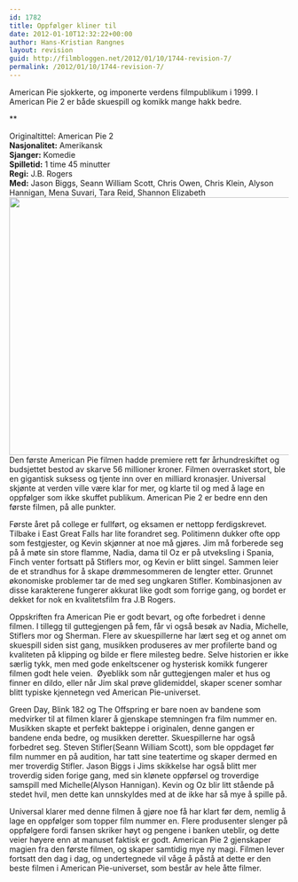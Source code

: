 ```yaml
---
id: 1782
title: Oppfølger kliner til
date: 2012-01-10T12:32:22+00:00
author: Hans-Kristian Rangnes
layout: revision
guid: http://filmbloggen.net/2012/01/10/1744-revision-7/
permalink: /2012/01/10/1744-revision-7/
---
```

American Pie sjokkerte, og imponerte verdens filmpublikum i 1999. I American Pie 2 er både skuespill og komikk mange hakk bedre.<!--more-->

**</p> 

Originaltittel:</strong> American Pie 2  
**Nasjonalitet:** Amerikansk[  
](http://www.vg.no/film/sok.php?nasjon=Amerikansk "Se listen over filmer med samme nasjonalitet") **Sjanger:** Komedie  
**Spilletid:** 1 time 45 minutter  
**Regi:** J.B. Rogers[  
](http://www.vg.no/film/person.php?person=J.B.+Rogers "Se alle filmene til J.B. Rogers i databasen") **Med:** Jason Biggs, Seann William Scott, Chris Owen, Chris Klein, Alyson Hannigan, Mena Suvari, Tara Reid, Shannon Elizabeth  
<a href="http://filmbloggen.net/2012/01/10/oppfolger-kliner-til/joelle-1/" rel="attachment wp-att-1774"><img class="alignnone size-large wp-image-1774" src="http://filmbloggen.net/wp-content/uploads//2012/01/joelle-1-620x465.jpg" alt="" width="620" height="465" /></a>  
Den første American Pie filmen hadde premiere rett før århundreskiftet og budsjettet bestod av skarve 56 millioner kroner. Filmen overrasket stort, ble en gigantisk suksess og tjente inn over en milliard kronasjer. Universal skjønte at verden ville være klar for mer, og klarte til og med å lage en oppfølger som ikke skuffet publikum. American Pie 2 er bedre enn den første filmen, på alle punkter.

Første året på college er fullført, og eksamen er nettopp ferdigskrevet. Tilbake i East Great Falls har lite forandret seg. Politimenn dukker ofte opp som festgjester, og Kevin skjønner at noe må gjøres. Jim må forberede seg på å møte sin store flamme, Nadia, dama til Oz er på utveksling i Spania, Finch venter fortsatt på Stiflers mor, og Kevin er blitt singel. Sammen leier de et strandhus for å skape drømmesommeren de lengter etter. Grunnet økonomiske problemer tar de med seg ungkaren Stifler. Kombinasjonen av disse karakterene fungerer akkurat like godt som forrige gang, og bordet er dekket for nok en kvalitetsfilm fra J.B Rogers.

Oppskriften fra American Pie er godt bevart, og ofte forbedret i denne filmen. I tillegg til guttegjengen på fem, får vi også besøk av Nadia, Michelle, Stiflers mor og Sherman. Flere av skuespillerne har lært seg et og annet om skuespill siden sist gang, musikken produseres av mer profilerte band og kvaliteten på klipping og bilde er flere milesteg bedre. Selve historien er ikke særlig tykk, men med gode enkeltscener og hysterisk komikk fungerer filmen godt hele veien.  Øyeblikk som når guttegjengen maler et hus og finner en dildo, eller når Jim skal prøve glidemiddel, skaper scener somhar blitt typiske kjennetegn ved American Pie-universet.

Green Day, Blink 182 og The Offspring er bare noen av bandene som medvirker til at filmen klarer å gjenskape stemningen fra film nummer en. Musikken skapte et perfekt bakteppe i originalen, denne gangen er bandene enda bedre, og musikken deretter. Skuespillerne har også forbedret seg. Steven Stifler(Seann William Scott), som ble oppdaget før film nummer en på audition, har tatt sine teatertime og skaper dermed en mer troverdig Stifler. Jason Biggs i Jims skikkelse har også blitt mer troverdig siden forige gang, med sin klønete oppførsel og troverdige samspill med Michelle(Alyson Hannigan). Kevin og Oz blir litt stående på stedet hvil, men dette kan unnskyldes med at de ikke har så mye å spille på.

Universal klarer med denne filmen å gjøre noe få har klart før dem, nemlig å lage en oppfølger som topper film nummer en. Flere produsenter slenger på oppfølgere fordi fansen skriker høyt og pengene i banken uteblir, og dette veier høyere enn at manuset faktisk er godt. American Pie 2 gjenskaper magien fra den første filmen, og skaper samtidig mye ny magi. Filmen lever fortsatt den dag i dag, og undertegnede vil våge å påstå at dette er den beste filmen i American Pie-universet, som består av hele åtte filmer.